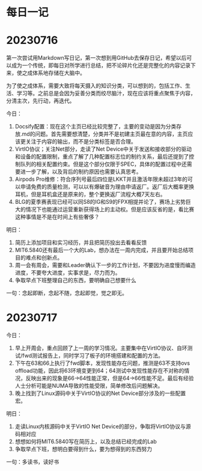 # 每日一记
# 20230716
第一次尝试用Markdown写日记，第一次想到用GitHub去保存日记，希望以后可以成为一个传统，即每日对所学进行总结，把不论碎片化还是完整化的内容记录下来，使之成体系地存储在大脑中。

为了使之成体系，需要大致将每天摄入的知识分类，可以想到的，包括工作、生活、学习等。之前总是会因为妥善分类而绞尽脑汁，现在应该将重点聚焦于内容，分清主次，先行动，再迭代。

今日：
1. Docsify配置：现在这个主页已经比较完整了，主要的变动是因为分类存放.md的问题。首先需要想清楚，分类并不是初建主页最在意的内容，主页应该更关注于内容的输出，而不是分类标签是否合理。
2. VirtIO协议；关注Net部分，走读了Net Device中关于发送和接收部分的驱动和设备的配置限制，重点了解了几种配置标志位的制约关系，最后还提到了控制队列的相关配置约束。但是这个部分仅限于SPEC，具体的配置过程中还需要进一步了解，以及背后的制约原因也需要认真思考。
3. Airpods Pro维修：符合序列号最后四位是LKKT并且激活年限未超过3年的可以申请免费的质量检测，可以以有爆破音为理由申请返厂。返厂后大概率更换耳机，但是耳机盒还是原来的，整个更换返厂流程大概7天左右。
4. BLG的夏季赛表现已经可以同S8的IG和S9的FPX相提并论了，赛场上劣势巨大的情况下也能通过运营重新获得场上的主动权。但是应该反省的是，看比赛这种事情是不是在时间上有些奢侈？

明日：
1. 简历上添加项目和实习经历，并且把简历投出去看看反馈
2. MIT6.5840还有最后一个大的Lab，想办法在一周内完成，并且要开始总结项目的难点和创新点。
3. 周一会有周会，需要和Leader确认下一步的工作计划，不要因为进度慢而编造进度，不要夸大进度，实事求是，尽力而为。
4. 争取早点下班整理自己的东西，要明确自己想要什么

一句：念起即断，念起不随，念起即觉，觉之即无。

# 20230717
今日：
1. 早上开周会，重点回顾了上一周的学习情况。主要集中在VirtIO协议、自环测试/fwd测试报告上，同时学习了板子的环境搭建和配置的方法。
2. 下午在63和66上执行了fwd脚本，发现性能存在问题，推测是63不支持ovs offload功能，因此将63环境变更到64；64测试中发现性能存在不对称的情况，反映出来的现象是66->64性能正常，但是64->66性能不足。最后有经验人士分析可能是NUMA导致的性能受限，简单修改后问题解决。
3. 晚上找到了Linux源码中关于VirtIO协议的Net Device部分涉及的一些配置宏。

明日：
1. 走读Linux内核源码中关于VirtIO Net Device的部分，争取将VirtIO协议与源码相对应
2. 想想如何将MIT6.5840写在简历上，以及总结已经完成的Lab
3. 争取早点下班，想明白要得到什么，要为想得到的东西努力

一句：多读书，读好书